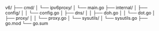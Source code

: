 v6/
├── cmd/
│   └── ipv6proxy/
│       └── main.go
├── internal/
│   ├── config/
│   │   └── config.go
│   ├── dns/
│   │   ├── doh.go
│   │   └── dot.go
│   ├── proxy/
│   │   └── proxy.go
│   └── sysutils/
│       └── sysutils.go
├── go.mod
└── go.sum